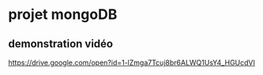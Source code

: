 # projet mongoDB
## demonstration vidéo
https://drive.google.com/open?id=1-lZmga7Tcuj8br6ALWQ1UsY4_HGUcdVI
